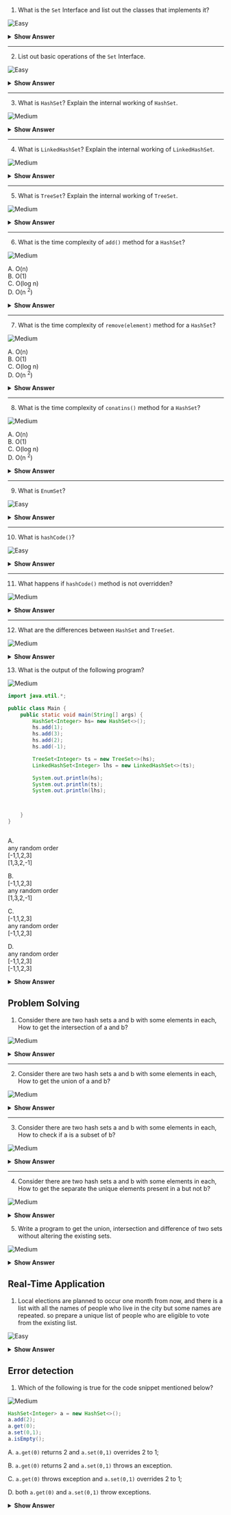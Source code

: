 1. What is the `Set` Interface and list out the classes that implements it?

![Easy](https://github.com/revaturelabs/interviewquestions/blob/dev/ComplexityTags/simple%20(2).svg)



<details>

<summary><b>Show Answer</b></summary>

 > Set Interface is used to store unique elements of the same type.
 > Classes that implements `Set` interface.
 > 1. `HashSet`
 > 2. `LinkedHashSet`
 > 3. `TreeSet`


</details>

---

2. List out basic operations of the `Set` Interface.

![Easy](https://github.com/revaturelabs/interviewquestions/blob/dev/ComplexityTags/simple%20(2).svg)



<details>

<summary><b>Show Answer</b></summary>

> Set Inherits all the methods of Collection Interface and other than that there are no special methods for Set Interface.
> `add(element)`, `addAll()`, `remove()`, `clear()`, `contains()`, `retainAll()`, `removeAll()`. 

</details>

---

3. What is `HashSet`? Explain the internal working of `HashSet`.

![Medium](https://github.com/revaturelabs/interviewquestions/blob/dev/ComplexityTags/Medium%20(2).svg)



<details>

<summary><b>Show Answer</b></summary>

<blockquote>

 - `HashSet` stores, elements without retaining the order of elements.
 - Internally `HashSet` works as a `HashTable`.
 - `HashTable`: A class that has key and values, it coverts the keys into hashcode and stores them as the idexes of an array.
</blockquote>


</details>

---
4. What is `LinkedHashSet`? Explain the internal working of `LinkedHashSet`.

![Medium](https://github.com/revaturelabs/interviewquestions/blob/dev/ComplexityTags/Medium%20(2).svg)



<details>

<summary><b>Show Answer</b></summary>

<blockquote>

- `LinkedHashSet` stores, unique elements by retaining the order of elements.
- Internally ` LinkedHashSet ` is a `HashTable` and `LinkedList`.
 - `HashTable`: A class that has key and values, it coverts the keys into hashcode and stores them as the idexes of an array.
 - `LinkedList`: Linked list is a class which stores data in the form of node( data+ addresss of consecutive element) and its a part of List Interface. 


</blockquote>


</details>

---

5. What is `TreeSet`? Explain the internal working of `TreeSet`.

![Medium](https://github.com/revaturelabs/interviewquestions/blob/dev/ComplexityTags/Medium%20(2).svg)



<details>

<summary><b>Show Answer</b></summary>

<blockquote>

- `TreeSet` stores, unique elements by retaining the order of elements.
- Internally ` TreeSet ` implements red-black tree.
- Red-Black tree: Red Black tree is a self balancing tree that uses recoloring and rotation to balance itself.


</blockquote>


</details>

---

6. What is the time complexity of <code>add()</code> method for a `HashSet`?

![Medium](https://github.com/revaturelabs/interviewquestions/blob/dev/ComplexityTags/Medium%20(2).svg)



A. O(n)<br>
B. O(1)<br>
C. O(log n)<br>
D. O(n <sup>2</sup>) 

<details>
<summary><b>Show Answer</b></summary>

> B

<details>
<summary><b>Explanation</b></summary>

> HashSet Stores elements without maintaining the order, so the time complexity is constant.

</details>
</details>

---

7. What is the time complexity of <code>remove(element)</code> method for a `HashSet`?

![Medium](https://github.com/revaturelabs/interviewquestions/blob/dev/ComplexityTags/Medium%20(2).svg)



A. O(n)<br>
B. O(1)<br>
C. O(log n)<br>
D. O(n <sup>2</sup>) 

<details>
<summary><b>Show Answer</b></summary>

> B

<details>
<summary><b>Explanation</b></summary>

> HashSet Stores elements in the form of hashcode so the elements can be directly retrieved and deleted, so the time complexity is constant.

</details>
</details>

---

8. What is the time complexity of <code>conatins()</code> method for a `HashSet`?

![Medium](https://github.com/revaturelabs/interviewquestions/blob/dev/ComplexityTags/Medium%20(2).svg)



A. O(n)<br>
B. O(1)<br>
C. O(log n)<br>
D. O(n <sup>2</sup>) 

<details>
<summary><b>Show Answer</b></summary>

> B

<details>
<summary><b>Explanation</b></summary>

> HashSet Stores elements in the form of hashcode so the elements can be searched directly, so the time complexity is constant.

</details>
</details>

---

9.  What is `EnumSet`?

![Easy](https://github.com/revaturelabs/interviewquestions/blob/dev/ComplexityTags/simple%20(2).svg)

<details>
<summary><b>Show Answer</b></summary>

<blockquote>
Java `EnumSet` class is the special `Set` implementation for enum types. It inherits `AbstractSet` class and implements the `Set` interface.

Features

- It contains enum values that belong to the same enum.
- Null values are not allowed and "NullPointException" is thrown if it's violated.
- It is not Synchronized
 
 Enum:
 
 ``` java
 public enum Seasons{
        Summer,Winter,Spring,Autum;
    }
 
 ```
 
 `EnumSet`:
  
 ``` java
  EnumSet<Seasons> s = EnumSet.allOf(Seasons.class);
 
 ```


</blockquote>
</details>

---

10. What is `hashCode()`?
 
 ![Easy](https://github.com/revaturelabs/interviewquestions/blob/dev/ComplexityTags/simple%20(2).svg)



<details>

<summary><b>Show Answer</b></summary>

- `hashCode()` method generates the hashCode of two objects, if two objects are equal then the hash Code generated for two objects is the same, while the inverse may or may not be true.

</details>

---

11. What happens if `hashCode()` method is not overridden?
 
 ![Medium](https://github.com/revaturelabs/interviewquestions/blob/dev/ComplexityTags/Medium%20(2).svg)



<details>
<summary><b>Show Answer</b></summary>

<blockquote>

- If `hashCode()` method is not overridden then the default implementation of the Object class is implemented.

- The default implementation of the Object class generates different hash codes for different objects, even if they are equal according to the `equals()` method.
- `hashSet`, `hashMap` and `hashTable` use hash code to store the elements and if `hashCode()` method is not overriden it migt cause some issues.

</blockquote>


</details>

---

12. What are the differences between `HashSet` and `TreeSet`.
 
 ![Medium](https://github.com/revaturelabs/interviewquestions/blob/dev/ComplexityTags/Medium%20(2).svg)



<details>

<summary><b>Show Answer</b></summary>

| HashSet                                                                                              | TreeSet                                                                       |
| ---------------------------------------------------------------------------------------------------- | ----------------------------------------------------------------------------- |
| HashSet maintains constant time complexity (O(1)) for insertion, retrieval and searching of elements | TreeSet maintains O(log n) for insertion, retrieval and searching of elements |
| HashSet doesn’t maintain an ordered collection of elements.                                          | TreeSet maintains sorted order of elements.                                   |

</details>

13. What is the output of the following program?
 
 ![Medium](https://github.com/revaturelabs/interviewquestions/blob/dev/ComplexityTags/Medium%20(2).svg)



``` java
import java.util.*;

public class Main {
    public static void main(String[] args) {
        HashSet<Integer> hs= new HashSet<>();
        hs.add(1);
        hs.add(3);
        hs.add(2);
        hs.add(-1);

        TreeSet<Integer> ts = new TreeSet<>(hs);
        LinkedHashSet<Integer> lhs = new LinkedHashSet<>(ts);

        System.out.println(hs);
        System.out.println(ts);
        System.out.println(lhs);



    }
}



```

A. <br>
   any random order<br>
   [-1,1,2,3]<br>
   [1,3,2,-1]

B. <br>
   [-1,1,2,3]<br>
   any random order<br>
   [1,3,2,-1]

C. <br>
   [-1,1,2,3]<br>
   any random order<br>
   [-1,1,2,3]

D. <br>
    any random order<br>
   [-1,1,2,3]<br>
   [-1,1,2,3]


<details>

<summary><b>Show Answer</b></summary>

>D

<details>
<summary><b>Explanation</b></summary>

<blockquote>

- `HashSet` doesn't maintain insertion order, so elements will be printed in random order.
- `TreeSet ` maintains sorted order, so the elements will be in sorted order.
- `LinkedHashSet` maintains the insertion order, but the elements of `TreeSet` are added to `LinkedHashSet`, so sorted order is printed.


</blockquote>
</details>

</details>

## Problem Solving

1. Consider there are two hash sets a and b with some elements in each, How to get the intersection of a and b?
 
 ![Medium](https://github.com/revaturelabs/interviewquestions/blob/dev/ComplexityTags/Medium%20(2).svg)



<details>

<summary><b>Show Answer</b></summary>
<blockquote>

- `a.retainAll(b)`, transforms a into the intersection of a and b.
</blockquote>


</details>

---

2. Consider there are two hash sets a and b with some elements in each, How to get the union of a and b?
 
 ![Medium](https://github.com/revaturelabs/interviewquestions/blob/dev/ComplexityTags/Medium%20(2).svg)



<details>

<summary><b>Show Answer</b></summary>
<blockquote>

- `a.addAll(b)`, transforms a into the union of a and b.
</blockquote>


</details>

---

3. Consider there are two hash sets a and b with some elements in each, How to check if a is a subset of b?
 
 ![Medium](https://github.com/revaturelabs/interviewquestions/blob/dev/ComplexityTags/Medium%20(2).svg)



<details>

<summary><b>Show Answer</b></summary>
<blockquote>

- `b.containsAll(a)` returns true, if b contains all the elements of a, i.e. a is a subset of b, returns false otherwise.
</blockquote>


</details>

---

4. Consider there are two hash sets a and b with some elements in each, How to get the separate the unique elements present in a but not b?
 
 ![Medium](https://github.com/revaturelabs/interviewquestions/blob/dev/ComplexityTags/Medium%20(2).svg)



<details>

<summary><b>Show Answer</b></summary>
<blockquote>

- `a.removeAll(b)`, transforms an into the set difference of a and b. only elements in a that are not in b are stored in a.
</blockquote>


</details>

5. Write a program to get the union, intersection and difference of two sets without altering the existing sets.
 
 ![Medium](https://github.com/revaturelabs/interviewquestions/blob/dev/ComplexityTags/Medium%20(2).svg)



<details>
<summary><b>Show Answer</b></summary>

``` java

import java.util.HashSet;

public class SetOperations {
    public static void main(String[] args) {
        HashSet<Integer> a = new HashSet<>();
        HashSet<Integer> b = new HashSet<>();
        
        a.add(1);
        a.add(2);
        a.add(3);
        a.add(4);
        b.add(3);
        b.add(4);
        b.add(5);
        b.add(6);

        HashSet<Integer> union = new HashSet<>(a);
        union.addAll(b);
        HashSet<Integer> intersection = new HashSet<>(a);
        intersection.retainAll(b);
        HashSet<Integer> difference = new HashSet<>(a);
        difference.removeAll(b);

    }
}


```

- a new set is created for union, intersection and difference and all the elements of a are added to them, all the operations are performed on union, difference and intersection. So, a and b remain unchanged.

</details>



## Real-Time Application

1. Local elections are planned to occur one month from now, and there is a list with all the names of people who live in the city but some names are repeated. so prepare a unique list of people who are eligible to vote from the existing list. 
 
 ![Easy](https://github.com/revaturelabs/interviewquestions/blob/dev/ComplexityTags/simple%20(2).svg)



<details>

<summary><b>Show Answer</b></summary>

<blockquote>

``` java
HashSet<String> voterList = new HashSet<>(names);
```
- names holds the details of all people who live in the city and the names might be repeated and voterList holds the unique list of Citizens.
</blockquote>

</details>

##  Error detection

1. Which of the following is true for the code snippet mentioned below?
 
 ![Medium](https://github.com/revaturelabs/interviewquestions/blob/dev/ComplexityTags/Medium%20(2).svg)



``` java
HashSet<Integer> a = new HashSet<>();
a.add(2);
a.get(0);
a.set(0,1);
a.isEmpty();

```
A. `a.get(0)` returns 2 and `a.set(0,1)` overrides 2 to 1;

B. `a.get(0)` returns 2 and `a.set(0,1)` throws an exception.

C. `a.get(0)` throws exception and `a.set(0,1)` overrides 2 to 1;

D. both `a.get(0)` and `a.set(0,1)` throw exceptions.

<details>
<summary><b>Show Answer</b></summary>

> D

<details>
<summary><b>Explanation</b></summary>

- `HashSet` stores elements in a random order without positional access, so get and set methods are not applicable for `HashSet`.

</details>


</details>
